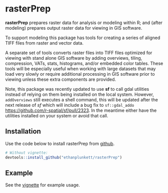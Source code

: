 # rasterPrep

**rasterPrep** prepares raster data for analysis or modeling 
within R; and (after modeling) prepares output raster data for viewing in 
GIS software. 
  
To support modeling this package has tools for creating a series of aligned
TIFF files from raster and vector data.   

A separate set of tools converts raster files into TIFF files optimized 
for viewing with stand alone GIS software by adding overviews, tiling, 
compression, VATs, stats, histograms, and/or embedded color tables. 
These tools will be especially useful when working with large datasets 
that may load very slowly or require additional processing in GIS software
prior to viewing unless these extra components are provided. 

Note, this package was recently updated to use **sf** to call gdal 
utilities instead of relying on them being installed on the local system.
However, `addOverviews` still executes a shell command, this will be updated
after the next release of *sf* which will include a bug fix to `sf::gdal_addo`
https://github.com/r-spatial/sf/pull/2323.  In the meantime either have the
utilities installed on your system or avoid that call. 

## Installation

Use the code below to install rasterPrep from 
[github](https://github.com/ethanplunkett/rasterPrep).
``` r
# Without vignette:
devtools::install_github("ethanplunkett/rasterPrep")
```

## Example

See the 
[vignette](http://htmlpreview.github.io/?https://github.com/ethanplunkett/rasterPrep/blob/master/doc/rasterPrep.html) 
for example usage.  
